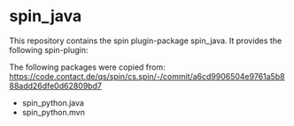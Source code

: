 # spin_java

This repository contains the spin plugin-package spin_java. It provides the following spin-plugin:

The following packages were copied from:
https://code.contact.de/qs/spin/cs.spin/-/commit/a6cd9906504e9761a5b888add26dfe0d62809bd7

-   spin_python.java
-   spin_python.mvn
